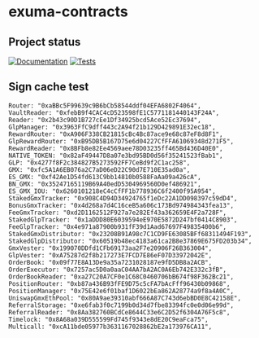 # exuma-contracts

## Project status
[![Documentation](https://github.com/ExumaGroup/exuma-contracts/actions/workflows/publish-gh-pages%20.yml/badge.svg?branch=main)](https://github.com/ExumaGroup/exuma-contracts/actions/workflows/publish-gh-pages%20.yml)
[![Tests](https://github.com/ExumaGroup/exuma-contracts/actions/workflows/tests.yml/badge.svg)](https://github.com/ExumaGroup/exuma-contracts/actions/workflows/tests.yml)

## Sign cache test

    Router: "0xaBBc5F99639c9B6bCb58544ddf04EFA6802F4064",
    VaultReader: "0xfebB9f4CAC4cD523598fE1C5771181440143F24A",
    Reader: "0x2b43c90D1B727cEe1Df34925bcd5Ace52Ec37694",
    GlpManager: "0x3963FfC9dff443c2A94f21b129D429891E32ec18",
    RewardRouter: "0xA906F338CB21815cBc4Bc87ace9e68c87eF8d8F1",
    GlpRewardRouter: "0xB95DB5B167D75e6d04227CfFFA61069348d271F5",
    RewardReader: "0x8BFb8e82Ee4569aee78D03235ff465Bd436D40E0",
    NATIVE_TOKEN: "0x82aF49447D8a07e3bd95BD0d56f35241523fBab1",
    GLP: "0x4277f8F2c384827B5273592FF7CeBd9f2C1ac258",
    GMX: "0xfc5A1A6EB076a2C7aD06eD22C90d7E710E35ad0a",
    ES_GMX: "0xf42Ae1D54fd613C9bb14810b0588FaAa09a426cA",
    BN_GMX: "0x35247165119B69A40edD5304969560D0ef486921",
    ES_GMX_IOU: "0x6260101218eC4cCfFF1b778936C6f2400f95A954",
    StakedGmxTracker: "0x908C4D94D34924765f1eDc22A1DD098397c59dD4",
    BonusGmxTracker: "0x4d268a7d4C16ceB5a606c173Bd974984343fea13",
    FeeGmxTracker: "0xd2D1162512F927a7e282Ef43a362659E4F2a728F",
    StakedGlpTracker: "0x1aDDD80E6039594eE970E5872D247bf0414C8903",
    FeeGlpTracker: "0x4e971a87900b931fF39d1Aad67697F49835400b6",
    StakedGmxDistributor: "0x23208B91A98c7C1CD9FE63085BFf68311494F193",
    StakedGlpDistributor: "0x60519b48ec4183a61ca2B8e37869E675FD203b34",
    GmxVester: "0x199070DDfd1CFb69173aa2F7e20906F26B363004",
    GlpVester: "0xA75287d2f8b217273E7FCD7E86eF07D33972042E",
    OrderBook: "0x09f77E8A13De9a35a7231028187e9fD5DB8a2ACB",
    OrderExecutor: "0x7257ac5D0a0aaC04AA7bA2AC0A6Eb742E332c3fB",
    OrderBookReader: "0xa27C20A7CF0e1C68C0460706bB674f98F362Bc21",
    PositionRouter: "0xb87a436B93fFE9D75c5cFA7bAcFff96430b09868",
    PositionManager: "0x75E42e6f01baf1D6022bEa862A28774a9f8a4A0C",
    UniswapGmxEthPool: "0x80A9ae39310abf666A87C743d6ebBD0E8C42158E",
    ReferralStorage: "0xe6fab3f0c7199b0d34d7fbe83394fc0e0d06e99d",
    ReferralReader: "0x8Aa382760BCdCe8644C33e6C2D52f6304A76F5c8",
    Timelock: "0x8A68a039D555599Fd745f9343e8dE20C9eaFca75",
    Multicall: "0xcA11bde05977b3631167028862bE2a173976CA11",